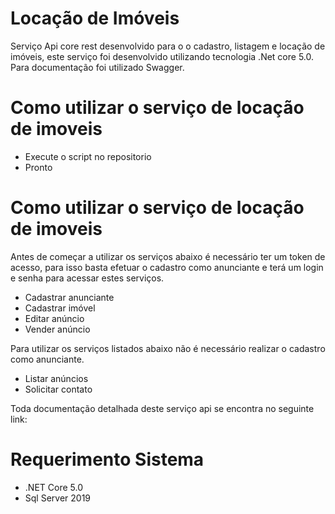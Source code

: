 # Locação de Imóveis
Serviço Api core rest desenvolvido para o o cadastro, listagem e locação de imóveis, este serviço foi desenvolvido utilizando tecnologia .Net core 5.0.
Para documentação foi utilizado Swagger.
# Como utilizar o serviço de locação de imoveis
* Execute o script no repositorio
* Pronto
# Como utilizar o serviço de locação de imoveis
Antes de começar a utilizar os serviços abaixo é necessário ter um token de acesso, para isso basta efetuar o cadastro como anunciante e terá um login e senha para acessar estes serviços.
* Cadastrar anunciante
* Cadastrar imóvel
* Editar anúncio
* Vender anúncio 

Para utilizar os serviços listados abaixo não é necessário realizar o cadastro como anunciante.
* Listar anúncios
* Solicitar contato

Toda documentação detalhada deste serviço api se encontra no seguinte link:

# Requerimento Sistema
* .NET Core 5.0
* Sql Server 2019
